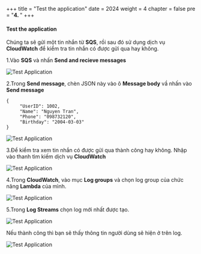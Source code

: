 +++
title = "Test the application"
date = 2024
weight = 4
chapter = false
pre = "<b>4. </b>"
+++


#### Test the application

Chúng ta sẽ gửi một tin nhắn từ **SQS**, rồi sau đó sử dụng dịch vụ **CloudWatch** để kiểm tra tin nhắn có được gửi qua hay không.

1.Vào **SQS** và nhấn **Send and recieve messages**

  ![Test Application](../images/4/4.1.png)

2.Trong **Send message**, chèn JSON này vào ô **Message body** vầ nhấn vào **Send message**

```
{
     "UserID": 1002,
     "Name": "Nguyen Tran",
     "Phone": "098732120",
     "Birthday": "2004-03-03"
}
```

  ![Test Application](../images/4/4.2.png)

3.Để kiểm tra xem tin nhắn có được gửi qua thành công hay không. Nhập vào thanh tìm kiếm dịch vụ **CloudWatch**

  ![Test Application](../images/4/4.3.png)

4.Trong **CloudWatch**, vào mục **Log groups** và chọn log group của chức năng **Lambda** của mình.

  ![Test Application](../images/4/4.4.png)

5.Trong **Log Streams** chọn log mới nhất được tạo.
  
  ![Test Application](../images/4/4.5.png)
  
  Nếu thành công thì bạn sẽ thấy thông tin người dùng sẽ hiện ở trên log.

  ![Test Application](../images/4/4.6.png)

